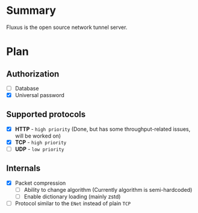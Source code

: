 # Summary

Fluxus is the open source network tunnel server.

# Plan

## Authorization

- [ ] Database
- [x] Universal password

## Supported protocols

- [x] **HTTP** - `high priority` (Done, but has some throughput-related issues, will be worked on)
- [x] **TCP**  - `high priority`
- [ ] **UDP**  - `low priority`

## Internals

- [x] Packet compression
  - [ ] Ability to change algorithm (Currently algorithm is semi-hardcoded)
  - [ ] Enable dictionary loading (mainly zstd)
- [ ] Protocol similar to the `ENet` instead of plain `TCP`
